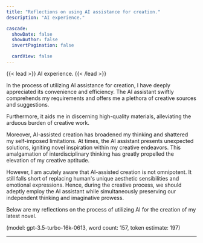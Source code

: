 ```yaml
---
title: "Reflections on using AI assistance for creation."
description: "AI experience."

cascade:
  showDate: false
  showAuthor: false
  invertPagination: false

  cardView: false
---
```


{{< lead >}}
AI experience.
{{< /lead >}}

In the process of utilizing AI assistance for creation, I have deeply appreciated its convenience and efficiency. The AI assistant swiftly comprehends my requirements and offers me a plethora of creative sources and suggestions.

Furthermore, it aids me in discerning high-quality materials, alleviating the arduous burden of creative work.

Moreover, AI-assisted creation has broadened my thinking and shattered my self-imposed limitations. At times, the AI assistant presents unexpected solutions, igniting novel inspiration within my creative endeavors. This amalgamation of interdisciplinary thinking has greatly propelled the elevation of my creative aptitude.

However, I am acutely aware that AI-assisted creation is not omnipotent. It still falls short of replacing human's unique aesthetic sensibilities and emotional expressions. Hence, during the creative process, we should adeptly employ the AI assistant while simultaneously preserving our independent thinking and imaginative prowess.

Below are my reflections on the process of utilizing AI for the creation of my latest novel.

(model: gpt-3.5-turbo-16k-0613, word count: 157, token estimate: 197)


---
